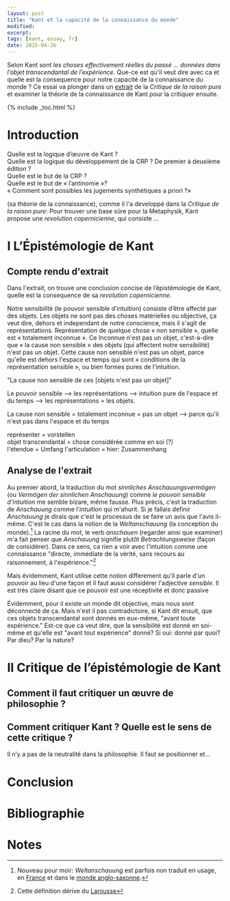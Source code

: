 ```yaml
---
layout: post
title: "Kant et la capacité de la connaissance du monde"
modified:
excerpt:
tags: [kant, essay, fr]
date: 2015-04-26
---
```


Selon Kant sont *les choses effectivement réelles du passé … données dans l’objet transcendantal de l’expérience.* Que-ce est qu'il veut dire avec ca et quelle est la consequence pour notre capacité de la connaissance du monde ? Ce essai va plonger dans un [extrait](/philosophy/kant-text-II/) de la *Critique de la raison pure* et examiner la théorie de la connaissance de Kant pour la critiquer ensuite.


{% include _toc.html %}



# Introduction

Quelle est la logique d’œuvre de Kant ?  
Quelle est la logique du développement de la CRP ? De premier à deuxième édition ?  
Quelle est le but de la CRP ?  
Quelle est le but de « l’antinomie »?  
« Comment sont possibles les jugements synthétiques a priori ?»  

(sa théorie de la connaissance), comme il l'a developpé dans la *Critique de la raison pure*: Pour trouver une base sûre pour la Metaphysik, Kant propose une *revolution copernicienne*, qui consiste ...



# I L’Épistémologie de Kant


## Compte rendu d'extrait

Dans l'extrait, on trouve une conclusion concise de l’épistémologie de Kant, quelle est la consequence de sa *revolution copernicienne*. 

Notre sensibilité (le pouvoir sensible d’intuition) consiste d’être affecté par des objets. Les objets ne sont pas des choses matérielles ou objective, ça veut dire, dehors et independant de notre conscience, mais il s'agit de représentations. Représentation de quelque chose « non sensible », quelle est « totalement inconnue ». Ce Inconnue n'est pas un objet, c'est-à-dire que « la cause non sensible » des objets (qui affectent notre sensibilité) n'est pas un objet. Cette cause non sensible n'est pas un objet, parce qu'elle est dehors l'espace et temps qui sont « conditions de la représentation sensible », ou bien formes pures de l'intuition.

"La cause non sensible de ces [objets n'est pas un objet]"

Le pouvoir sensible --> les représentations --> intuition pure de l'espace et du temps --> les représentations = les objets.

La cause non sensible = totalement inconnue = pas un objet --> parce qu'il n'est pas dans l'espace et du temps 

représenter = vorstellen  
objet transcendantal = chose considérée comme en soi (?)  
l'étendue = Umfang
l'articulation = hier: Zusammenhang


## Analyse de l'extrait

Au premier abord, la traduction du mot *sinnliches Anschauungsvermögen* (ou *Vermögen der sinnlichen Anschauung*) comme *le pouvoir sensible d'intuition* me semble bizare, même fausse. Plus précis, c'est la traduction de *Anschauung* comme l'*intuition* qui m'ahurit. Si je fallais definir *Anschauung* je dirais que c'est le processus de se faire un avis que l'avis il-même. C'est le cas dans la notion de la *Weltanschauung* (la conception du monde).[^1] La racine du mot, le verb *anschauen* (regarder ainsi que examiner) m'a fait penser que *Anschauung* signifie plutôt *Betrachtungsweise* (façon de considérer). Dans ce sens, ca rien a voir avec l'intuition comme une connaissance "directe, immédiate de la vérité, sans recours au raisonnement, à l'expérience."[^2]

Mais évidemment, Kant utilise cette notion differement qu'il parle d'un pouvoir au lieu d'une façon et il faut aussi considérer l'adjective *sensible*.
Il est très claire disant que ce pouvoir est une réceptivité et donc passive

Évidemment, pour il existe un monde dit objective, mais nous sont déconnecté de ça. Mais n'est il pas contradictoire, si Kant dit ensuit, que ces objets transcendantal sont donnés en eux-même, "avant toute expérience." Est-ce que ca veut dire, que la sensibilité est donné en soi-même et qu'elle est "avant tout expérience" donné? Si oui: donné par quoi? Par dieu? Par la nature?



# II Critique de l’épistémologie de Kant


## Comment il faut critiquer un œuvre de philosophie ?


## Comment critiquer Kant ? Quelle est le sens de cette critique ?

Il n’y a pas de la neutralité dans la philosophie. Il faut se positionner et…



# Conclusion



# Bibliographie



# Notes

[^1]: Nouveau pour moir: *Weltanschauung* est parfois non traduit en usage, en [France](http://fr.wikipedia.org/wiki/Weltanschauung) et dans le [monde anglo-saxonne](http://en.wikipedia.org/wiki/World_view).  
[^2]: Cette définition dérive du [Larousse](http://www.larousse.fr/dictionnaires/francais/intuition/44033)